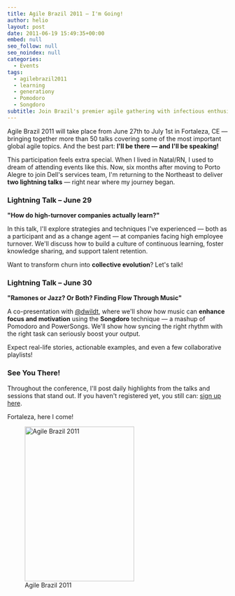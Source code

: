```yaml
---
title: Agile Brazil 2011 – I'm Going!
author: helio
layout: post
date: 2011-06-19 15:49:35+00:00
embed: null
seo_follow: null
seo_noindex: null
categories:
  - Events
tags:
  - agilebrazil2011
  - learning
  - generationy
  - Pomodoro
  - Songdoro
subtitle: Join Brazil's premier agile gathering with infectious enthusiasm—discover why this conference became a must-attend event for the growing Brazilian agile community
---
```


Agile Brazil 2011 will take place from June 27th to July 1st in Fortaleza, CE — bringing together more than 50 talks covering some of the most important global agile topics. And the best part: **I'll be there — and I'll be speaking!**

This participation feels extra special. When I lived in Natal/RN, I used to dream of attending events like this. Now, six months after moving to Porto Alegre to join Dell's services team, I'm returning to the Northeast to deliver **two lightning talks** — right near where my journey began.

### Lightning Talk – June 29

**"How do high-turnover companies actually learn?"**

In this talk, I'll explore strategies and techniques I've experienced — both as a participant and as a change agent — at companies facing high employee turnover. We'll discuss how to build a culture of continuous learning, foster knowledge sharing, and support talent retention.

Want to transform churn into **collective evolution**? Let's talk!

### Lightning Talk – June 30

**"Ramones or Jazz? Or Both? Finding Flow Through Music"**

A co-presentation with <a title="Daniel Wildt" href="http://twitter.com/#!/dwildt" target="_blank">@dwildt</a>, where we'll show how music can **enhance focus and motivation** using the **Songdoro** technique — a mashup of Pomodoro and PowerSongs. We'll show how syncing the right rhythm with the right task can seriously boost your output.

Expect real-life stories, actionable examples, and even a few collaborative playlists!

### See You There!

Throughout the conference, I'll post daily highlights from the talks and sessions that stand out. If you haven't registered yet, you still can: <a title="Inscrição para Agile Brazil 2011" href="http://submissoes.agilebrazil.com/attendees/new" target="_blank">sign up here</a>.

Fortaleza, here I come!

<figure id="attachment_359" style="width: 250px" class="wp-caption alignleft">
<img class="size-full wp-image-359" src="/uploads/2011/06/banner-250.png" alt="Agile Brazil 2011" width="250" height="354" srcset="/uploads/2011/06/banner-250.png 250w, /uploads/2011/06/banner-250-211x300.png 211w" sizes="(max-width: 250px) 100vw, 250px" />
<figcaption class="wp-caption-text">Agile Brazil 2011</figcaption>
</figure>
